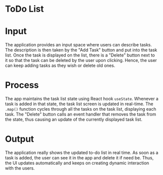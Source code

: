 # ToDo List  

# Input  
The application provides an input space where users can describe tasks. The description is then taken by the "Add Task" button and put into the task list. Once the task is displayed on the list, there is a "Delete" button next to it so that the task can be deleted by the user upon clicking. Hence, the user can keep adding tasks as they wish or delete old ones.  

# Process  
The app maintains the task list state using React hook `useState`. Whenever a task is added in that state, the task list screen is updated in real-time. The `.map()` function cycles through all the tasks on the task list, displaying each task. The "Delete" button calls an event handler that removes the task from the state, thus causing an update of the currently displayed task list.  

# Output  
The application really shows the updated to-do list in real time. As soon as a task is added, the user can see it in the app and delete it if need be. Thus, the UI updates automatically and keeps on creating dynamic interaction with the users.  